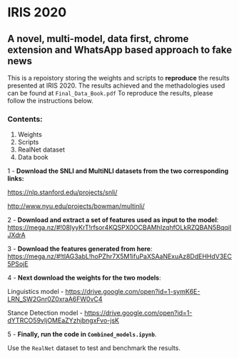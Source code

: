 # IRIS 2020
## A novel, multi-model, data first, chrome extension and WhatsApp based approach to fake news

This is a repoistory storing the weights and scripts to <b>reproduce</b> the results presented at IRIS 2020. 
The results achieved and the methadologies used can be found at ```Final_Data_Book.pdf```
To reproduce the results, please follow the instructions below. 

### Contents:
1) Weights
2) Scripts
3) RealNet dataset
4) Data book


1 - <b>Download the SNLI and MultiNLI datasets from the two corresponding links:</b>

https://nlp.stanford.edu/projects/snli/

http://www.nyu.edu/projects/bowman/multinli/

2 - <b>Download and extract a set of features used as input to the model</b>: https://mega.nz/#!08IyyKrT!rfsor4KQSPX0OCBAMhIzqhfOLkRZQBAN5BqqiIJXdrA

3 - <b>Download the features generated from here</b>: https://mega.nz/#!tlAG3abL!hoPZhr7X5M1ifuPaXSAaNExuAz8DdEHHdV3EC5PSojE

4 - <b>Next download the weights for the two models</b>: 

   Linguistics model - https://drive.google.com/open?id=1-symK6E-LRN_SW2Gnr0Z0xraA6FW0vC4
   
   Stance Detection model - https://drive.google.com/open?id=1-dYTRCO59vIjOMEaZYzhjbngxFvo-jsK

5 - <b>Finally, run the code in ```Combined_models.ipynb```</b>. 

Use the ```RealNet``` dataset to test and benchmark the results. 

